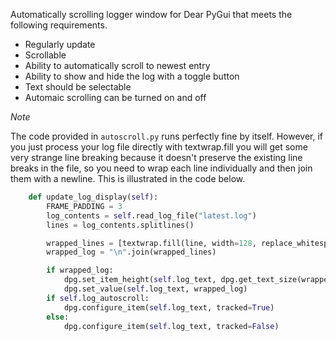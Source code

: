 Automatically scrolling logger window for Dear PyGui that meets the following requirements. 

- Regularly update
- Scrollable
- Ability to automatically scroll to newest entry
- Ability to show and hide the log with a toggle button
- Text should be selectable
- Automaic scrolling can be turned on and off


*Note*

The code provided in `autoscroll.py` runs perfectly fine by itself. However, if you just process your log file directly with textwrap.fill you will get some very strange line breaking because it doesn't preserve the existing line breaks in the file, so you need to wrap each line individually and then join them with a newline. This is illustrated in the code below.

```Python
    def update_log_display(self):
        FRAME_PADDING = 3
        log_contents = self.read_log_file("latest.log")
        lines = log_contents.splitlines()

        wrapped_lines = [textwrap.fill(line, width=128, replace_whitespace=False) for line in lines]
        wrapped_log = "\n".join(wrapped_lines)

        if wrapped_log:
            dpg.set_item_height(self.log_text, dpg.get_text_size(wrapped_log)[1] + (2 * FRAME_PADDING))
            dpg.set_value(self.log_text, wrapped_log)
        if self.log_autoscroll:
            dpg.configure_item(self.log_text, tracked=True)
        else:
            dpg.configure_item(self.log_text, tracked=False)
```
